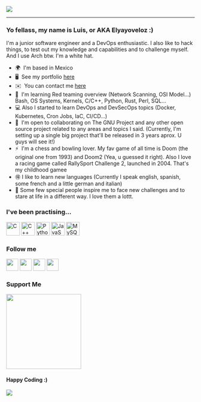 ![](https://user-images.githubusercontent.com/74038190/225813708-98b745f2-7d22-48cf-9150-083f1b00d6c9.gif)

---

### Yo fellass, my name is Luis, or AKA Elyayoveloz :)

I'm a junior software engineer and a DevOps enthusiastic. I also like to hack things, to test out my knowledge and capabilities and to challenge myself. And I use Arch btw. I'm a white hat. 

* 🌍  I'm based in Mexico
* 🖥️  See my portfolio [here](http://its-yayo.github.io)
* ✉️  You can contact me [here](mailto:elyayoveloz@gmail.com)
* 🧠  I'm learning Red teaming overview (Network Scanning, OSI Model...) Bash, OS Systems, Kernels, C/C++, Python, Rust, Perl, SQL...
* 💻  Also I started to learn DevOps and DevSecOps topics (Docker, Kubernetes, Cron Jobs, IaC, CI/CD...)
* 🤝  I'm open to collaborating on The GNU Project and any other open source project related to any areas and topics I said. (Currently, I'm setting up a single big project that'll be released in 3 years aprox. U guys will see it!)
* ⚡  I'm a chess and bowling lover. My fav game of all time is Doom (the original one from 1993) and Doom2 (Yea, u guessed it right). Also I love a racing game called RallySport Challenge 2, launched in 2004. That's my childhood gamee
* 🉐  I like to learn new languages (Currently I speak english, spanish, some french and a little german and italian)
* 🌹  Some few special people inspire me to face new challenges and to stare at life in a different way. I love them a lottt.



### I've been practising...


<p align="left">
<a href="https://docs.microsoft.com/en-us/cpp/?view=msvc-170" target="_blank" rel="noreferrer"><img src="https://raw.githubusercontent.com/danielcranney/readme-generator/main/public/icons/skills/c-colored.svg" width="36" height="36" alt="C" /></a>
<a href="https://docs.microsoft.com/en-us/cpp/?view=msvc-170" target="_blank" rel="noreferrer"><img src="https://raw.githubusercontent.com/danielcranney/readme-generator/main/public/icons/skills/cplusplus-colored.svg" width="36" height="36" alt="C++" /></a>
<a href="https://www.python.org/" target="_blank" rel="noreferrer"><img src="https://raw.githubusercontent.com/danielcranney/readme-generator/main/public/icons/skills/python-colored.svg" width="36" height="36" alt="Python" /></a>
<a href="https://developer.mozilla.org/en-US/docs/Web/JavaScript" target="_blank" rel="noreferrer"><img src="https://raw.githubusercontent.com/danielcranney/readme-generator/main/public/icons/skills/javascript-colored.svg" width="36" height="36" alt="JavaScript" /></a>
<a href="https://www.mysql.com/" target="_blank" rel="noreferrer"><img src="https://raw.githubusercontent.com/danielcranney/readme-generator/main/public/icons/skills/mysql-colored.svg" width="36" height="36" alt="MySQL" /></a>
</p>


### Follow me

<p align="left"> <a href="https://www.github.com/its-yayo" target="_blank" rel="noreferrer"><img src="https://raw.githubusercontent.com/danielcranney/readme-generator/main/public/icons/socials/github.svg" width="32" height="32" /></a> <a href="https://www.linkedin.com/in/luis-de-león-a2b3bb245/" target="_blank" rel="noreferrer"><img src="https://raw.githubusercontent.com/danielcranney/readme-generator/main/public/icons/socials/linkedin.svg" width="32" height="32" /></a> <a href="https://www.stackoverflow.com/users/16699026/elyayoveloz" target="_blank" rel="noreferrer"><img src="https://raw.githubusercontent.com/danielcranney/readme-generator/main/public/icons/socials/stackoverflow.svg" width="32" height="32" /></a> <a href="https://www.twitter.com/elyayoveloz" target="_blank" rel="noreferrer"><img src="https://raw.githubusercontent.com/danielcranney/readme-generator/main/public/icons/socials/twitter.svg" width="32" height="32" /></a> 


### Support Me

<a href="https://www.buymeacoffee.com/elyayoveloz"><img src="https://cdn.buymeacoffee.com/buttons/v2/default-yellow.png" width="200" /></a>


#### Happy Coding :)



![](https://user-images.githubusercontent.com/74038190/229223156-0cbdaba9-3128-4d8e-8719-b6b4cf741b67.gif)



